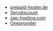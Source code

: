 * [prepaid-hoster.de](https://www.prepaid-hoster.de/)
* [Servdiscount](https://servdiscount.com/)
* [zap-hosting.com](https://zap-hosting.com/)
* [Oneprovider](https://oneprovider.com/)